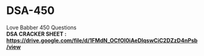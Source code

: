 # DSA-450
 Love Babber 450 Questions
<br>
<b>DSA CRACKER SHEET : https://drive.google.com/file/d/1FMdN_OCfOI0iAeDlqswCiC2DZzD4nPsb/view </b>
